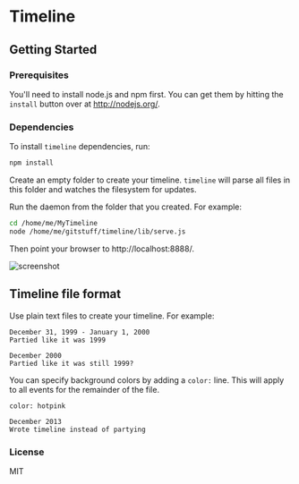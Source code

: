 Timeline
========

## Getting Started

### Prerequisites

You'll need to install node.js and npm first.  You can get them by hitting
the `install` button over at http://nodejs.org/.

### Dependencies

To install `timeline` dependencies,
run:

``` sh
npm install
```

Create an empty folder to create your timeline.  `timeline` will parse
all files in this folder and watches the filesystem for updates.

Run the daemon from the folder that you created.  For example:

``` sh
cd /home/me/MyTimeline
node /home/me/gitstuff/timeline/lib/serve.js
```

Then point your browser to http://localhost:8888/.

![screenshot](https://raw.github.com/tillberg/timeline/master/example.png)

## Timeline file format

Use plain text files to create your timeline.  For example:

```
December 31, 1999 - January 1, 2000
Partied like it was 1999

December 2000
Partied like it was still 1999?
```

You can specify background colors by adding a `color:` line.  This
will apply to all events for the remainder of the file.

```
color: hotpink

December 2013
Wrote timeline instead of partying
```

### License

MIT

